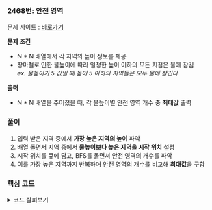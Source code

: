 ### 2468번: 안전 영역

문제 사이트 : [바로가기](https://www.acmicpc.net/problem/2468)

**문제 조건**
- N * N 배열에서 각 지역의 높이 정보를 제공
- 장마철로 인한 물높이에 따라 일정한 높이 이하의 모든 지점은 물에 잠김  
*ex. 물높이가 5 값일 때 높이 5 이하의 지역들은 모두 물에 잠긴다*

**출력**  
- N * N 배열을 주어졌을 때, 각 물높이별 안전 영역 개수 중 **최대값** 출력

### 풀이
1. 입력 받은 지역 중에서 **가장 높은 지역의 높이** 파악
2. 배열 돌면서 지역 중에서 **물높이보다 높은 지역을 시작 위치** 설정
3. 시작 위치를 큐에 담고, BFS를 돌면서 안전 영역의 개수를 파악
4. 이를 가장 높은 지역까지 반복하며 안전 영역의 개수를 비교해 **최대값**을 구함

### 핵심 코드
<details>
<summary>코드 살펴보기</summary>

```
for(int h = 0; h<height;h++) { 
    for(int i = 0;i<n;i++) {
        for(int j=0;j<n;j++) {
            if(area[i][j] > h && vis[i][j] == 0) {
                Q.push({i, j});
                BFS(h);
                safety++;
            }
        }
    }
    result = max(result, safety);
    reset();
}
```

- 지역 중에서 가장 높은 지역인 height까지 반복적으로 안전 영역을 구하기 위해 `BFS 함수` 반복
- `area[i][j]` 위치가 물높이보다 높고, 방문하지 않은 지역을 큐에서 시작 위치로 설정
- 해당 `BFS 함수`를 마치면은 하나의 안전 영역을 찾은 것이므로 `safety++`로 개수 증가
- 기존 최대값(result)와 safety값을 비교하여 최대값 찾기

```
void reset() {
    safety = 0;
    for(int i=0;i<n;i++) {
        for(int j=0;j<n;j++) {
            vis[i][j] = 0;
        }
    }
}
```

- 각 물높이의 안전 영역 개수를 구하고 나면은 기존 `vis[][]` 및 `safety` 값도 0으로 초기화

</details>
